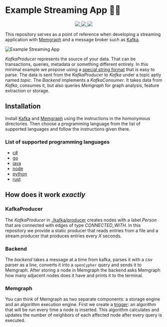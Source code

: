 # Example Streaming App 🚀🚀

<p align="center">
    <a href="https://github.com/memgraph/example-streaming-app/blob/main/LICENSE" alt="Licence">
        <img src="https://img.shields.io/github/license/memgraph/example-streaming-app" />
    </a>
    <a href="https://github.com/memgraph/example-streaming-app" alt="Languages">
        <img src="https://img.shields.io/github/languages/count/memgraph/example-streaming-app" />
    </a>
    <a href="https://github.com/memgraph/example-streaming-app/stargazers" alt="Stargazers">
        <img src="https://img.shields.io/github/stars/memgraph/example-streaming-app?style=social" />
    </a>
</p>

This repository serves as a point of reference when developing a streaming application with [Memgraph](https://memgraph.com) and a message broker such as [Kafka](https://kafka.apache.org).

![Example Streaming App](https://user-images.githubusercontent.com/4950251/137717495-fab38a69-b087-44ef-90b4-188a7187fbab.png)

*KafkaProducer* represents the source of your data.
That can be transactions, queries, metadata or something different entirely.
In this minimal example we propose using a [special string format](./kafka) that is easy to parse.
The data is sent from the *KafkaProducer* to *Kafka* under a topic aptly named *topic*.
The *Backend* implements a *KafkaConsumer*.
It takes data from *Kafka*, consumes it, but also queries *Memgraph* for graph analysis, feature extraction or storage.

## Installation
Install [Kafka](./kafka) and [Memgraph](./memgraph) using the instructions in the homonymous directories.
Then choose a programming language from the list of supported languages and follow the instructions given there.

### List of supported programming languages
- [c#](./backend/cs)
- [go](./backend/go)
- [java](./backend/java)
- [node](./backend/node)
- [python](./backend/python)
- [rust](./backend/rust)

## How does it work *exactly*
### KafkaProducer
The *KafkaProducer* in [./kafka/producer](./kafka/producer) creates nodes with a label *Person* that are connected with edges of type *CONNECTED_WITH*.
In this repository we provide a static producer that reads entries from a file and a stream producer that produces entries every *X* seconds.

### Backend
The *backend* takes a message at a time from kafka, parses it with a csv parser as a line, converts it into a `openCypher` query and sends it to Memgraph.
After storing a node in Memgraph the backend asks Memgraph how many adjacent nodes does it have and prints it to the terminal.

### Memgraph
You can think of Memgraph as two separate components: a storage engine and an algorithm execution engine.
First we create a [trigger](./memgraph/queries/create_trigger.cypher): an algorithm that will be run every time a node is inserted.
This algorithm calculates and updates the number of neighbors of each affected node after every query is executed.
